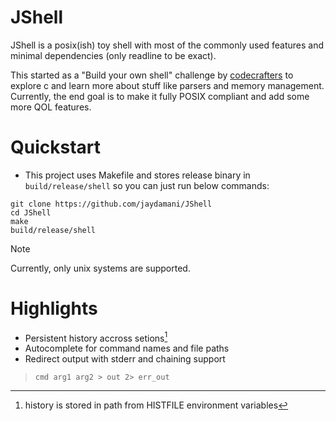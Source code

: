 # JShell

JShell is a posix(ish) toy shell with most of the commonly used features and minimal dependencies (only readline to be exact).

This started as a "Build your own shell" challenge by [codecrafters](https://app.codecrafters.io/courses/shell/overview) to explore c and learn more about stuff like parsers and memory management. Currently, the end goal is to make it fully POSIX compliant and add some more QOL features.

# Quickstart
- This project uses Makefile and stores release binary in `build/release/shell` so you can just run below commands:
```
git clone https://github.com/jaydamani/JShell
cd JShell
make
build/release/shell
```
> [!NOTE]
> Currently, only unix systems are supported.

# Highlights
- Persistent history accross setions[^*]
- Autocomplete for command names and file paths
- Redirect output with stderr and chaining support
> `cmd arg1 arg2 > out 2> err_out`
[^*]: history is stored in path from HISTFILE environment variables
